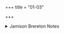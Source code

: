 +++
title = "01-03"

+++

<details><summary>Jamison Brereton Notes</summary>

This tṛca is unified by a series of relative clauses (mostly introduced by yéna) whose antecedent in the main clause is the tám that opens the refrain. The presumed referent of all the relative pronouns (and the tám’s) is mádaḥ in 1b, although it could be any power or capacity of Indra’s that comes to mind.
</details>
